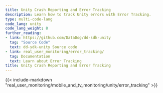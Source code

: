 ```yaml
---
title: Unity Crash Reporting and Error Tracking
description: Learn how to track Unity errors with Error Tracking.
type: multi-code-lang
code_lang: unity
code_lang_weight: 8
further_reading:
- link: https://github.com/DataDog/dd-sdk-unity
  tag: "Source Code"
  text: dd-sdk-unity Source code
- link: real_user_monitoring/error_tracking/
  tag: Documentation
  text: Learn about Error Tracking
title: Unity Crash Reporting and Error Tracking
---
```


{{< include-markdown "real_user_monitoring/mobile_and_tv_monitoring/unity/error_tracking" >}}